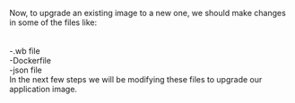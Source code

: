 Now, to upgrade an existing image to a new one, we should make changes in some of the files like:
<br>
<br>
<br>-.wb file
<br>-Dockerfile
<br>-json file
<br>
In the next few steps we will be modifying these files to upgrade our application image.
